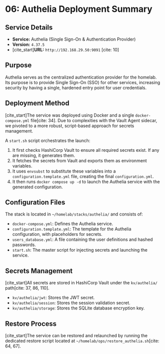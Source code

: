 # 06: Authelia Deployment Summary

## Service Details
- **Service:** Authelia (Single Sign-On & Authentication Provider)
- **Version:** `4.37.5`
- [cite_start]**URL:** `http://192.168.29.50:9091` [cite: 10]

## Purpose
Authelia serves as the centralized authentication provider for the homelab. Its purpose is to provide Single Sign-On (SSO) for other services, increasing security by having a single, hardened entry point for user credentials.

## Deployment Method
[cite_start]The service was deployed using Docker and a single `docker-compose.yml` file[cite: 34]. Due to complexities with the Vault Agent sidecar, we pivoted to a more robust, script-based approach for secrets management.

A `start.sh` script orchestrates the launch:
1.  It first checks HashiCorp Vault to ensure all required secrets exist. If any are missing, it generates them.
2.  It fetches the secrets from Vault and exports them as environment variables.
3.  It uses `envsubst` to substitute these variables into a `configuration.template.yml` file, creating the final `configuration.yml`.
4.  It then runs `docker compose up -d` to launch the Authelia service with the generated configuration.

## Configuration Files
The stack is located in `~/homelab/stacks/authelia/` and consists of:
- `docker-compose.yml`: Defines the Authelia service.
- `configuration.template.yml`: The template for the Authelia configuration, with placeholders for secrets.
- `users_database.yml`: A file containing the user definitions and hashed passwords.
- `start.sh`: The master script for injecting secrets and launching the service.

## Secrets Management
[cite_start]All secrets are stored in HashiCorp Vault under the `kv/authelia/` path[cite: 37, 86, 110].
- `kv/authelia/jwt`: Stores the JWT secret.
- `kv/authelia/session`: Stores the session validation secret.
- `kv/authelia/storage`: Stores the SQLite database encryption key.

## Restore Process
[cite_start]The service can be restored and relaunched by running the dedicated restore script located at `~/homelab/ops/restore_authelia.sh`[cite: 64, 67].
